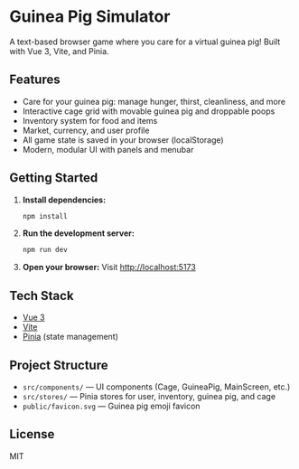 # Guinea Pig Simulator

A text-based browser game where you care for a virtual guinea pig! Built with Vue 3, Vite, and Pinia.

## Features
- Care for your guinea pig: manage hunger, thirst, cleanliness, and more
- Interactive cage grid with movable guinea pig and droppable poops
- Inventory system for food and items
- Market, currency, and user profile
- All game state is saved in your browser (localStorage)
- Modern, modular UI with panels and menubar

## Getting Started

1. **Install dependencies:**
   ```bash
   npm install
   ```
2. **Run the development server:**
   ```bash
   npm run dev
   ```
3. **Open your browser:**
   Visit [http://localhost:5173](http://localhost:5173)

## Tech Stack
- [Vue 3](https://vuejs.org/)
- [Vite](https://vitejs.dev/)
- [Pinia](https://pinia.vuejs.org/) (state management)

## Project Structure
- `src/components/` — UI components (Cage, GuineaPig, MainScreen, etc.)
- `src/stores/` — Pinia stores for user, inventory, guinea pig, and cage
- `public/favicon.svg` — Guinea pig emoji favicon

## License
MIT
